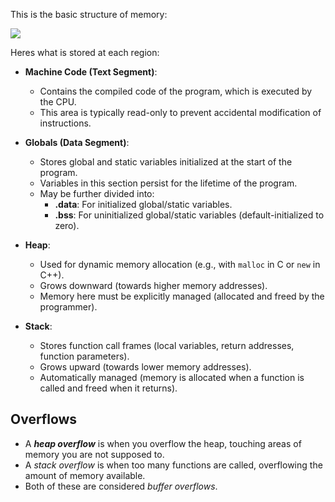 
This is the basic structure of memory:

![](globals-heap-stack-structure.png)


Heres what is stored at each region:

- **Machine Code (Text Segment)**:
    
    - Contains the compiled code of the program, which is executed by the CPU.
    - This area is typically read-only to prevent accidental modification of instructions.
- **Globals (Data Segment)**:
    
    - Stores global and static variables initialized at the start of the program.
    - Variables in this section persist for the lifetime of the program.
    - May be further divided into:
        - **.data**: For initialized global/static variables.
        - **.bss**: For uninitialized global/static variables (default-initialized to zero).
- **Heap**:
    
    - Used for dynamic memory allocation (e.g., with `malloc` in C or `new` in C++).
    - Grows downward (towards higher memory addresses).
    - Memory here must be explicitly managed (allocated and freed by the programmer).
- **Stack**:
    
    - Stores function call frames (local variables, return addresses, function parameters).
    - Grows upward (towards lower memory addresses).
    - Automatically managed (memory is allocated when a function is called and freed when it returns).

## Overflows

- A **_heap overflow_** is when you overflow the heap, touching areas of memory you are not supposed to.
- A _stack overflow_ is when too many functions are called, overflowing the amount of memory available.
- Both of these are considered _buffer overflows_.